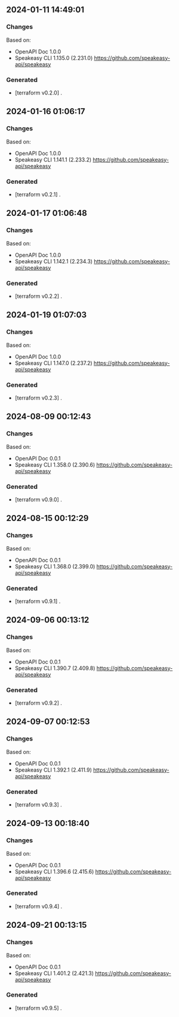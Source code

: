 

## 2024-01-11 14:49:01
### Changes
Based on:
- OpenAPI Doc 1.0.0 
- Speakeasy CLI 1.135.0 (2.231.0) https://github.com/speakeasy-api/speakeasy
### Generated
- [terraform v0.2.0] .

## 2024-01-16 01:06:17
### Changes
Based on:
- OpenAPI Doc 1.0.0 
- Speakeasy CLI 1.141.1 (2.233.2) https://github.com/speakeasy-api/speakeasy
### Generated
- [terraform v0.2.1] .

## 2024-01-17 01:06:48
### Changes
Based on:
- OpenAPI Doc 1.0.0 
- Speakeasy CLI 1.142.1 (2.234.3) https://github.com/speakeasy-api/speakeasy
### Generated
- [terraform v0.2.2] .

## 2024-01-19 01:07:03
### Changes
Based on:
- OpenAPI Doc 1.0.0 
- Speakeasy CLI 1.147.0 (2.237.2) https://github.com/speakeasy-api/speakeasy
### Generated
- [terraform v0.2.3] .

## 2024-08-09 00:12:43
### Changes
Based on:
- OpenAPI Doc 0.0.1 
- Speakeasy CLI 1.358.0 (2.390.6) https://github.com/speakeasy-api/speakeasy
### Generated
- [terraform v0.9.0] .

## 2024-08-15 00:12:29
### Changes
Based on:
- OpenAPI Doc 0.0.1 
- Speakeasy CLI 1.368.0 (2.399.0) https://github.com/speakeasy-api/speakeasy
### Generated
- [terraform v0.9.1] .

## 2024-09-06 00:13:12
### Changes
Based on:
- OpenAPI Doc 0.0.1 
- Speakeasy CLI 1.390.7 (2.409.8) https://github.com/speakeasy-api/speakeasy
### Generated
- [terraform v0.9.2] .

## 2024-09-07 00:12:53
### Changes
Based on:
- OpenAPI Doc 0.0.1 
- Speakeasy CLI 1.392.1 (2.411.9) https://github.com/speakeasy-api/speakeasy
### Generated
- [terraform v0.9.3] .

## 2024-09-13 00:18:40
### Changes
Based on:
- OpenAPI Doc 0.0.1 
- Speakeasy CLI 1.396.6 (2.415.6) https://github.com/speakeasy-api/speakeasy
### Generated
- [terraform v0.9.4] .

## 2024-09-21 00:13:15
### Changes
Based on:
- OpenAPI Doc 0.0.1 
- Speakeasy CLI 1.401.2 (2.421.3) https://github.com/speakeasy-api/speakeasy
### Generated
- [terraform v0.9.5] .